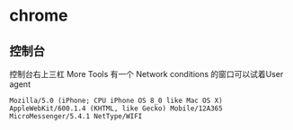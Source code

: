 # chrome

## 控制台
控制台右上三杠 More Tools 有一个 Network conditions 的窗口可以试着User agent

``` Agent
Mozilla/5.0 (iPhone; CPU iPhone OS 8_0 like Mac OS X) AppleWebKit/600.1.4 (KHTML, like Gecko) Mobile/12A365 MicroMessenger/5.4.1 NetType/WIFI
```

